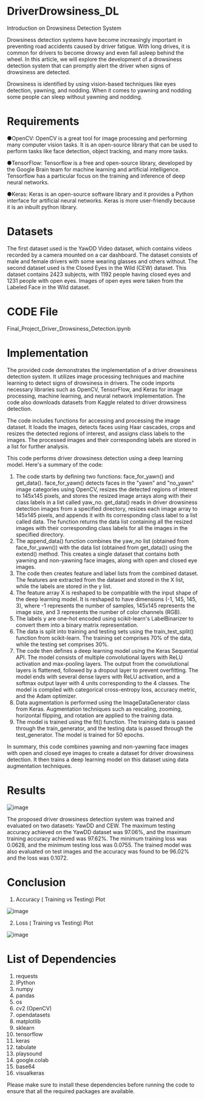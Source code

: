 # DriverDrowsiness_DL

Introduction on Drowsiness Detection System

Drowsiness detection systems have become increasingly important in preventing road accidents caused by driver fatigue. With long drives, it is common for drivers to become drowsy and even fall asleep behind the wheel. In this article, we will explore the development of a drowsiness detection system that can promptly alert the driver when signs of drowsiness are detected.

Drowsiness is identified by using vision-based techniques like eyes detection, yawning, and nodding. When it comes to yawning and nodding some people can sleep without yawning and nodding.

# Requirements
●OpenCV: OpenCV is a great tool for image processing and performing many computer vision tasks. It is an open-source library that can be used to perform tasks like face detection, object tracking, and many more tasks.

●TensorFlow: Tensorflow is a free and open-source library, developed by the Google Brain team for machine learning and artificial intelligence. Tensorflow has a particular focus on the training and inference of deep neural networks.

●Keras: Keras is an open-source software library and it provides a Python interface for artificial neural networks. Keras is more user-friendly because it is an inbuilt python library.

# Datasets

The first dataset used is the YawDD Video dataset, which contains videos recorded by a camera mounted on a car dashboard. The dataset consists of male and female drivers with some wearing glasses and others without. 
The second dataset used is the Closed Eyes in the Wild (CEW) dataset. This dataset contains 2423 subjects, with 1192 people having closed eyes and 1231 people with open eyes. Images of open eyes were taken from the Labeled Face in the Wild dataset.

# CODE File
Final_Project_Driver_Drowsiness_Detection.ipynb

# Implementation
The provided code demonstrates the implementation of a driver drowsiness detection system. It utilizes image processing techniques and machine learning to detect signs of drowsiness in drivers. The code imports necessary libraries such as OpenCV, TensorFlow, and Keras for image processing, machine learning, and neural network implementation. The code also downloads datasets from Kaggle related to driver drowsiness detection.

The code includes functions for accessing and processing the image dataset. It loads the images, detects faces using Haar cascades, crops and resizes the detected regions of interest, and assigns class labels to the images. The processed images and their corresponding labels are stored in a list for further analysis.

This code performs driver drowsiness detection using a deep learning model. Here's a summary of the code:
1. The code starts by defining two functions: face_for_yawn() and get_data(). face_for_yawn() detects faces in the "yawn" and "no_yawn" image categories using OpenCV, resizes the detected regions of interest to 145x145 pixels, and stores the resized image arrays along with their class labels in a list called yaw_no. get_data() reads in driver drowsiness detection images from a specified directory, resizes each image array to 145x145 pixels, and appends it with its corresponding class label to a list called data. The function returns the data list containing all the resized images with their corresponding class labels for all the images in the specified directory.
2. The append_data() function combines the yaw_no list (obtained from face_for_yawn()) with the data list (obtained from get_data()) using the extend() method. This creates a single dataset that contains both yawning and non-yawning face images, along with open and closed eye images.
3. The code then creates feature and label lists from the combined dataset. The features are extracted from the dataset and stored in the X list, while the labels are stored in the y list.
4. The feature array X is reshaped to be compatible with the input shape of the deep learning model. It is reshaped to have dimensions (-1, 145, 145, 3), where -1 represents the number of samples, 145x145 represents the image size, and 3 represents the number of color channels (RGB).
5. The labels y are one-hot encoded using scikit-learn's LabelBinarizer to convert them into a binary matrix representation.
6. The data is split into training and testing sets using the train_test_split() function from scikit-learn. The training set comprises 70% of the data, while the testing set comprises 30%.
7. The code then defines a deep learning model using the Keras Sequential API. The model consists of multiple convolutional layers with ReLU activation and max-pooling layers. The output from the convolutional layers is flattened, followed by a dropout layer to prevent overfitting. The model ends with several dense layers with ReLU activation, and a softmax output layer with 4 units corresponding to the 4 classes. The model is compiled with categorical cross-entropy loss, accuracy metric, and the Adam optimizer.
8. Data augmentation is performed using the ImageDataGenerator class from Keras. Augmentation techniques such as rescaling, zooming, horizontal flipping, and rotation are applied to the training data.
9. The model is trained using the fit() function. The training data is passed through the train_generator, and the testing data is passed through the test_generator. The model is trained for 50 epochs.

In summary, this code combines yawning and non-yawning face images with open and closed eye images to create a dataset for driver drowsiness detection. It then trains a deep learning model on this dataset using data augmentation techniques.

# Results
![image](https://github.com/Stan-Batman/DriverDrowsiness_DL/assets/31034647/3f7b1d74-6b57-4d85-bb1a-afe28dd9645d)

The proposed driver drowsiness detection system was trained and evaluated on two datasets: YawDD and CEW.
The maximum testing accuracy achieved on the YawDD dataset was 97.06%, and the maximum training accuracy achieved was 97.62%. The minimum training loss was
0.0628, and the minimum testing loss was 0.0755. The trained model was also evaluated on test images and the accuracy was found to be 96.02% and the loss was 0.1072.

# Conclusion
1. Accuracy ( Training vs Testing) Plot

![image](https://github.com/Stan-Batman/DriverDrowsiness_DL/assets/31034647/0646f298-be28-48a5-8120-39980e461b5d)

2. Loss ( Training vs Testing) Plot

![image](https://github.com/Stan-Batman/DriverDrowsiness_DL/assets/31034647/52c6c9ec-f81a-491f-974e-d2e65dc4db7a)



# List of Dependencies

1. requests
2. IPython
3. numpy
4. pandas
5. os
6. cv2 (OpenCV)
7. opendatasets
8. matplotlib
9. sklearn
10. tensorflow
11. keras
12. tabulate
13. playsound
14. google.colab
15. base64
16. visualkeras

Please make sure to install these dependencies before running the code to ensure that all the required packages are available.

